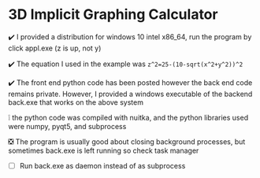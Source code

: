 # 3D Implicit Graphing Calculator

:heavy_check_mark: I provided a distribution for windows 10 intel x86_64, run the program by click appl.exe (z is up, not y)

:heavy_check_mark: The equation I used in the example was ``` z^2=25-(10-sqrt(x^2+y^2))^2 ```

:heavy_check_mark: The front end python code has been posted however the back end code remains private. However, I provided a windows executable of the backend back.exe that works on the above system

:grey_exclamation: the python code was compiled with nuitka, and the python libraries used were numpy, pyqt5, and subprocess

:negative_squared_cross_mark: The program is usually good about closing background processes, but sometimes back.exe is left running so check task manager

- [ ] Run back.exe as daemon instead of as subprocess
